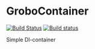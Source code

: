 # GroboContainer
[![Build Status](https://travis-ci.org/skbkontur/GroboContainer.svg?branch=dotnetcore)](https://travis-ci.org/skbkontur/GroboContainer)
[![Build status](https://ci.appveyor.com/api/projects/status/dfo5pa6s9wbiji4x?svg=true)](https://ci.appveyor.com/project/vostok/grobocontainer)

Simple DI-container
